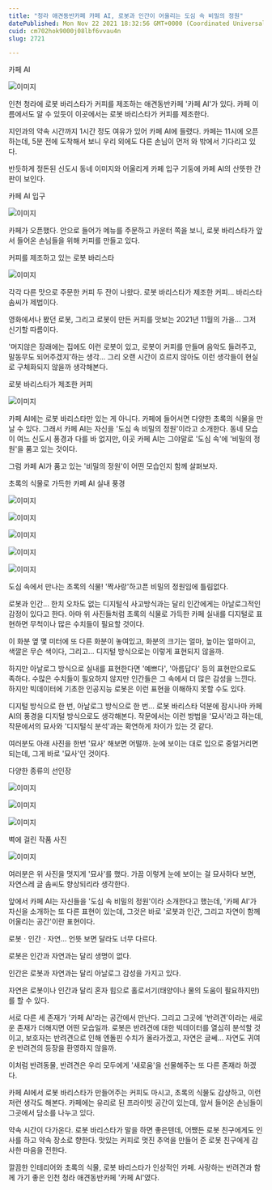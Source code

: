 ```yaml
---
title: "청라 애견동반카페 카페 AI, 로봇과 인간이 어울리는 도심 속 비밀의 정원"
datePublished: Mon Nov 22 2021 18:32:56 GMT+0000 (Coordinated Universal Time)
cuid: cm702hok9000j08lbf6vvau4n
slug: 2721

---
```



카페 AI

![이미지](https://cdn.hashnode.com/res/hashnode/image/upload/v1739253234740/38d98c7c-6ccb-4dd2-a954-d8a7fa038e00.jpeg)

인천 청라에 로봇 바리스타가 커피를 제조하는 애견동반카페 '카페 AI'가 있다. 카페 이름에서도 알 수 있듯이 이곳에서는 로봇 바리스타가 커피를 제조한다.

지인과의 약속 시간까지 1시간 정도 여유가 있어 카페 AI에 들렸다. 카페는 11시에 오픈하는데, 5분 전에 도착해서 보니 우리 외에도 다른 손님이 먼저 와 밖에서 기다리고 있다.

반듯하게 정돈된 신도시 동네 이미지와 어울리게 카페 입구 기둥에 카페 AI의 산뜻한 간판이 보인다.

카페 AI 입구

![이미지](https://cdn.hashnode.com/res/hashnode/image/upload/v1739253237348/55246bc8-c848-409d-8a54-1df4b5a9faa3.jpeg)

카페가 오픈했다. 안으로 들어가 메뉴를 주문하고 카운터 쪽을 보니, 로봇 바리스타가 앞서 들어온 손님들을 위해 커피를 만들고 있다.

커피를 제조하고 있는 로봇 바리스타

![이미지](https://cdn.hashnode.com/res/hashnode/image/upload/v1739253240215/e14ab7d8-b363-44e5-938a-d10d8d53554f.jpeg)

각각 다른 맛으로 주문한 커피 두 잔이 나왔다. 로봇 바리스타가 제조한 커피... 바리스타 솜씨가 제법이다.

영화에서나 봤던 로봇, 그리고 로봇이 만든 커피를 맛보는 2021년 11월의 가을... 그저 신기할 따름이다.

'머지않은 장래에는 집에도 이런 로봇이 있고, 로봇이 커피를 만들며 음악도 들려주고, 말동무도 되어주겠지'하는 생각... 그리 오랜 시간이 흐르지 않아도 이런 생각들이 현실로 구체화되지 않을까 생각해본다.

로봇 바리스타가 제조한 커피

![이미지](https://cdn.hashnode.com/res/hashnode/image/upload/v1739253243056/44043b72-a8a9-48f5-8610-bcc7bb07340a.jpeg)

카페 AI에는 로봇 바리스타만 있는 게 아니다. 카페에 들어서면 다양한 초록의 식물을 만날 수 있다. 그래서 카페 AI는 자신을 '도심 속 비밀의 정원'이라고 소개한다. 동네 모습이 여느 신도시 풍경과 다를 바 없지만, 이곳 카페 AI는 그야말로 '도심 속'에 '비밀의 정원'을 품고 있는 것이다.

그럼 카페 AI가 품고 있는 '비밀의 정원'이 어떤 모습인지 함께 살펴보자.

초록의 식물로 가득한 카페 AI 실내 풍경

![이미지](https://cdn.hashnode.com/res/hashnode/image/upload/v1739253245775/d7150f74-f824-47e5-b844-6f9326f207f4.jpeg)

![이미지](https://cdn.hashnode.com/res/hashnode/image/upload/v1739253248223/c2d4d962-868d-48e3-ba7f-3f5739c2189a.jpeg)

![이미지](https://cdn.hashnode.com/res/hashnode/image/upload/v1739253251096/c351ac64-2b3b-41f6-955d-9c6c89719990.jpeg)

![이미지](https://cdn.hashnode.com/res/hashnode/image/upload/v1739253253665/a0f898c3-2a6e-4e1d-9676-43c15a94de18.jpeg)

![이미지](https://cdn.hashnode.com/res/hashnode/image/upload/v1739253256832/f18b2715-7084-4d10-bff2-8e2c54abf726.jpeg)

도심 속에서 만나는 초록의 식물! '짝사랑'하고픈 비밀의 정원임에 틀림없다.

로봇과 인간... 한치 오차도 없는 디지털식 사고방식과는 달리 인간에게는 아날로그적인 감정이 있다고 한다. 아마 위 사진들처럼 초록의 식물로 가득한 카페 실내를 디지털로 표현하면 무척이나 많은 수치들이 필요할 것이다.

이 화분 옆 몇 미터에 또 다른 화분이 놓여있고, 화분의 크기는 얼마, 높이는 얼마이고, 색깔은 무슨 색이다, 그리고... 디지털 방식으로는 이렇게 표현되지 않을까.

하지만 아날로그 방식으로 실내를 표현한다면 '예쁘다', '아름답다' 등의 표현만으로도 족하다. 수많은 수치들이 필요하지 않지만 인간들은 그 속에서 더 많은 감성을 느낀다. 하지만 빅데이터에 기초한 인공지능 로봇은 이런 표현을 이해하지 못할 수도 있다.

디지털 방식으로 한 번, 아날로그 방식으로 한 번... 로봇 바리스타 덕분에 잠시나마 카페 AI의 풍경을 디지털 방식으로도 생각해본다. 작문에서는 이런 방법을 '묘사'라고 하는데, 작문에서의 묘사와 '디지털식 분석'과는 확연하게 차이가 있는 것 같다.

여러분도 아래 사진을 한번 '묘사' 해보면 어떨까. 눈에 보이는 대로 입으로 중얼거리면 되는데, 그게 바로 '묘사'인 것이다.

다양한 종류의 선인장

![이미지](https://cdn.hashnode.com/res/hashnode/image/upload/v1739253260032/b13e257c-2a64-42f2-8408-46ca99232fda.jpeg)

![이미지](https://cdn.hashnode.com/res/hashnode/image/upload/v1739253263320/9480a34d-6373-489d-b0d7-df4e13a1b788.jpeg)

![이미지](https://cdn.hashnode.com/res/hashnode/image/upload/v1739253266062/e90955e6-b1a9-4d7c-9582-d40cb58b4df6.jpeg)

벽에 걸린 작품 사진

![이미지](https://cdn.hashnode.com/res/hashnode/image/upload/v1739253268794/72579935-5c75-478d-8486-d1098979f4d0.jpeg)

여러분은 위 사진을 멋지게 '묘사'를 했다. 가끔 이렇게 눈에 보이는 걸 묘사하다 보면, 자연스레 글 솜씨도 향상되리라 생각한다.

앞에서 카페 AI는 자신들을 '도심 속 비밀의 정원'이라 소개한다고 했는데, '카페 AI'가 자신을 소개하는 또 다른 표현이 있는데, 그것은 바로 '로봇과 인간, 그리고 자연이 함께 어울리는 공간'이란 표현이다.

로봇ㆍ인간ㆍ자연... 언뜻 보면 달라도 너무 다르다.

로봇은 인간과 자연과는 달리 생명이 없다.

인간은 로봇과 자연과는 달리 아날로그 감성을 가지고 있다.

자연은 로봇이나 인간과 달리 혼자 힘으로 홀로서기(태양이나 물의 도움이 필요하지만)를 할 수 있다.

서로 다른 세 존재가 '카페 AI'라는 공간에서 만난다. 그리고 그곳에 '반려견'이라는 새로운 존재가 더해지면 어떤 모습일까. 로봇은 반려견에 대한 빅데이터를 열심히 분석할 것이고, 보호자는 반려견으로 인해 엔돌핀 수치가 올라가겠고, 자연은 글쎄... 자연도 귀여운 반려견의 등장을 환영하지 않을까.

이처럼 반려동물, 반려견은 우리 모두에게 '새로움'을 선물해주는 또 다른 존재라 하겠다.

카페 AI에서 로봇 바리스타가 만들어주는 커피도 마시고, 초록의 식물도 감상하고, 이런저런 생각도 해본다. 카페에는 유리로 된 프라이빗 공간이 있는데, 앞서 들어온 손님들이 그곳에서 담소를 나누고 있다.

약속 시간이 다가온다. 로봇 바리스타가 말을 하면 좋은텐데, 어쨌든 로봇 친구에게도 인사를 하고 약속 장소로 향한다. 맛있는 커피로 멋진 추억을 만들어 준 로봇 친구에게 감사한 마음을 전한다.

깔끔한 인테리어와 초록의 식물, 로봇 바리스타가 인상적인 카페. 사랑하는 반려견과 함께 가기 좋은 인천 청라 애견동반카페 '카페 AI'였다.